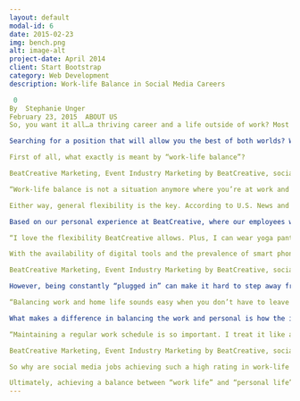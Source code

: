 ```yaml
---
layout: default
modal-id: 6
date: 2015-02-23
img: bench.png
alt: image-alt
project-date: April 2014
client: Start Bootstrap
category: Web Development
description: Work-life Balance in Social Media Careers

 0
By  Stephanie Unger
February 23, 2015  ABOUT US
So, you want it all…a thriving career and a life outside of work? Most people think it’s not possible; you either have to choose a career that becomes your life, or opt out of the typical working world in order to have a personal life.

Searching for a position that will allow you the best of both worlds? We are pretty pleased at BeatCreative that one of our specialties tops the charts: in 2014, the “Social Media Manager” job title was ranked #5 out of 20 and achieved a 4.3 out of 5 (where 5 is very satisfied) through a poll conducted by Forbes and Glassdoor.

First of all, what exactly is meant by “work-life balance”?

BeatCreative Marketing, Event Industry Marketing by BeatCreative, social media careers, work-life balance

“Work-life balance is not a situation anymore where you’re at work and then you’re at home, it’s more this balancing between the two,” said Lauren Griffin, senior vice president of Adecco Staffing U.S. “It’s a common trend, generationally–people all want the flexibility, but the reasons they want it might be different.” Griffin went on to say that the younger generation tends to classify flexibility in terms of long lunches and the ability to work during off-hours, whereas Baby Boomers and Gen Xers want flexibility in order to care for their families.

Either way, general flexibility is the key. According to U.S. News and World Report in a 2015 Workplace Flexibility Study, 75% of polled employees desire workplace flexibility above all other benefits.

Based on our personal experience at BeatCreative, where our employees work nearly 100% remotely, the ticket to boosting employee morale is to allow a flexible work schedule for our social media development team. A rave review from our Online Marketing Specialist, Robyn, shows how much flexibility is valued within our social media team:

“I love the flexibility BeatCreative allows. Plus, I can wear yoga pants to work every day. Best. Job. Ever.”

With the availability of digital tools and the prevalence of smart phones, we are always connected, and therefore can respond to work requests and complete urgent tasks while away from the office.

BeatCreative Marketing, Event Industry Marketing by BeatCreative, social media, laptop mobile device

However, being constantly “plugged in” can make it hard to step away from work. According to an article by Experteer, the trope that “social media is 24/7” makes it arguable that Social Media Managers would have a positive work-life balance. It is easy for an employee to push back and not feel like there is ever a break! Even our Content Specialist, Patrick, says:

“Balancing work and home life sounds easy when you don’t have to leave your house every day. But it’s not that simple. Working from home means the two lives bleed into one another, which can make it feel like you ALWAYS should be working on something.”

What makes a difference in balancing the work and personal is how the individual handles each sphere. Patrick went on to describe his regimented, but flexible, work approach:

“Maintaining a regular work schedule is so important. I treat it like a “normal” office job. I get up the same time every day, get dressed, walk the dog, everything someone with a commute would do. Only my commute takes me to my home office. I only write in my office, leaving the rest of the house to feel like a home, not a workplace. I tend to work until about 6:30, when my wife gets home. Then it’s family time.”

BeatCreative Marketing, Event Industry Marketing by BeatCreative, social media manager, work life balance, family time

So why are social media jobs achieving such a high rating in work-life balance polls? Most likely because the positions often allow the employee to work from home or telecommute for part of the time, giving more time to do things like run errands, have a lunch date, or just take a break when needed. For me, BeatCreative’s official Social Media Project Manager, I have been lucky enough to care for my toddler at home (without putting him in daycare) and work my full work week. That’s enough for me to give my job a rating of “highly satisfied.”

Ultimately, achieving a balance between “work life” and “personal life” could be attainable for most people (social media career or not)—it’s just a matter of perspective.
---
```

